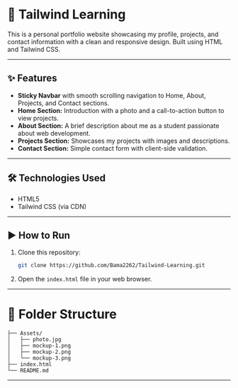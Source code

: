 # 💨 Tailwind Learning

This is a personal portfolio website showcasing my profile, projects, and contact information with a clean and responsive design. Built using HTML and Tailwind CSS.

---

## ✨ Features

- **Sticky Navbar** with smooth scrolling navigation to Home, About, Projects, and Contact sections.
- **Home Section:** Introduction with a photo and a call-to-action button to view projects.
- **About Section:** A brief description about me as a student passionate about web development.
- **Projects Section:** Showcases my projects with images and descriptions.
- **Contact Section:** Simple contact form with client-side validation.

---

## 🛠️ Technologies Used

- HTML5
- Tailwind CSS (via CDN)

---

## ▶️ How to Run

1. Clone this repository:

   ```bash
   git clone https://github.com/Bama2262/Tailwind-Learning.git

2. Open the `index.html` file in your web browser.

---

# 📁 Folder Structure

    ├── Assets/
    │   ├── photo.jpg
    │   ├── mockup-1.png
    │   ├── mockup-2.png
    │   └── mockup-3.png
    ├── index.html
    └── README.md

---